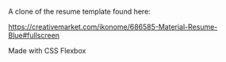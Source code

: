 A clone of the resume template found here:

https://creativemarket.com/ikonome/686585-Material-Resume-Blue#fullscreen

Made with CSS Flexbox
